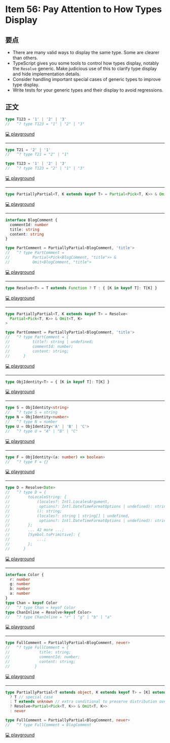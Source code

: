 # Item 56: Pay Attention to How Types Display

## 要点

- There are many valid ways to display the same type. Some are clearer than others.
- TypeScript gives you some tools to control how types display, notably the `Resolve` generic. Make judicious use of this to clarify type display and hide implementation details.
- Consider handling important special cases of generic types to improve type display.
- Write tests for your generic types and their display to avoid regressions.

## 正文

```ts
type T123 = '1' | '2' | '3'
//   ^? type T123 = "1" | "2" | "3"
```

[💻 playground](https://www.typescriptlang.org/play/?ts=5.4.5#code/C4TwDgpgBAKgjAJgMxQLxQORw1APphHfDJDAbgCgB6KqOgPQH4pRJZEV0AiOLvKLgj74uSLhSA)

---

```ts
type T21 = '2' | '1'
//   ^? type T21 = "2" | "1"

type T123 = '1' | '2' | '3'
//   ^? type T123 = "2" | "1" | "3"
```

[💻 playground](https://www.typescriptlang.org/play/?ts=5.4.5#code/C4TwDgpgBAKgTARigXigcjmqAfdC0DcAUAPQlQUB6A-FKJLIilAERws6sItFH3QwEcAMzM0+Thiy40wwqXJVa-WENGo2HXC26cWwnkA)

---

```ts
type PartiallyPartial<T, K extends keyof T> = Partial<Pick<T, K>> & Omit<T, K>
```

[💻 playground](https://www.typescriptlang.org/play/?ts=5.4.5#code/C4TwDgpgBACghgJ2ASzgGzSeTVoDwAqANFANJQQAewEAdgCYDOUA1hCAPYBmUBAfFAC8AKCixEKdHhjIAxi0IlSfAQDIoAeQC2yYIrJ8A3MKA)

---

```ts
interface BlogComment {
  commentId: number
  title: string
  content: string
}

type PartComment = PartiallyPartial<BlogComment, 'title'>
//   ^? type PartComment =
//          Partial<Pick<BlogComment, "title">> &
//          Omit<BlogComment, "title">
```

[💻 playground](https://www.typescriptlang.org/play/?ts=5.4.5#code/C4TwDgpgBACghgJ2ASzgGzSeTVoDwAqANFANJQQAewEAdgCYDOUA1hCAPYBmUBAfFAC8AKCixEKdHhjIAxi0IlSfAQDIoAeQC2yYIrJ8A3MOS0aCLnFnQAQmg4BzAMIctWusCgBvUVFmv3MwBJegAuKFoAVy0AIwgEYzEUYDQIcMZgBFMHRL8OMw90zOzjAF9hYVBIcSQXNw8hGskMLAlcPDtHOsDgEgByZNS+o2EAelGxKAA9AH4oKuhsYG6GkXHJjcml9pl5DvtnAI8SACJBiBOVKFUxic2N7V19rqOzU-PL4SA)

---

```ts
type Resolve<T> = T extends Function ? T : { [K in keyof T]: T[K] }
```

[💻 playground](https://www.typescriptlang.org/play/?ts=5.4.5#code/C4TwDgpgBAShDOB7ANgNwgHgCoD4oF4osoIAPYCAOwBN4oAxAV0oGNgBLRSqAfiKgBcUAN4BtANJR23ANYQQiAGZEAukKwSVAXwDcAKCA)

---

```ts
type PartiallyPartial<T, K extends keyof T> = Resolve<
  Partial<Pick<T, K>> & Omit<T, K>
>

type PartComment = PartiallyPartial<BlogComment, 'title'>
//   ^? type PartComment = {
//          title?: string | undefined;
//          commentId: number;
//          content: string;
//      }
```

[💻 playground](https://www.typescriptlang.org/play/?ts=5.4.5&exactOptionalTypes=true#code/C4TwDgpgBAShDOB7ANgNwgHgCoD4oF4osoIAPYCAOwBN4oAxAV0oGNgBLRSqAfiKgBcUAN4BtANJR23ANYQQiAGZEAukKwSVAXwDcAKGkUATooCGLaACFkiAOYBhRAFsnVYCL1QoLZ68rAASWohSkYnACMII30vDmBkCCF4YCNpWxjvLgp-JJS0-S09UEgoAAVTIw5TZGQQcsr2auwAGihJMmzaKDkFZVwCT1gEFHQMeqrkMfYWGRa2nDwAMigAeSd2YDnxBf0i8Ghxxxc3AjKKidrxxsnrOyO-YFaAcjiEp5x9AHpPrygAPT4xQO53uJ0Iwj031+0N+rwgPFyqUotigAB8oMxqBBFNIINQvj8YdCfMd-EEQmFItFIYSiV4fP43Ij8jSiYUgA)

---

```ts
type ObjIdentity<T> = { [K in keyof T]: T[K] }
```

[💻 playground](https://www.typescriptlang.org/play/?ts=5.4.5&exactOptionalTypes=true#code/C4TwDgpgBAShDOB7ANgNwgHgCoD4oF4osoIAPYCAOwBN4oAxAV0oGNgBLRSqAfiKgBcUAN4BtANJR23ANYQQiAGZEAukKwSVAXwDcAKGkUATooCGLaACFkiAOYBhRAFsnVYCL1QoLZ68rAASWohSkYnACMII30vDmBkCCF4YCNpWxjvLgp-JJS0-S09UEgoAHlwgCsgt3ZQbDxCMUlpKDkFZSw1Ik1dPSA)

---

```ts
type S = ObjIdentity<string>
//   ^? type S = string
type N = ObjIdentity<number>
//   ^? type N = number
type U = ObjIdentity<'A' | 'B' | 'C'>
//   ^? type U = "A" | "B" | "C"
```

[💻 playground](https://www.typescriptlang.org/play/?ts=5.4.5&exactOptionalTypes=true#code/C4TwDgpgBAShDOB7ANgNwgHgCoD4oF4osoIAPYCAOwBN4oAxAV0oGNgBLRSqAfiKgBcUAN4BtANJR23ANYQQiAGZEAukKwSVAXwDcAKGkUATooCGLaACFkiAOYBhRAFsnVYCL1QoLZ68rAASWohSkYnACMII30vDmBkCCF4YCNpWxjvLgp-JJS0-S09UEgoAHlwgCsgt3ZQbDxCMUlpKDkFZSw1Ik1dIvBoAGUCMsrq-1qQDGTUylscfQB6Ba8oAD0+YsHh6bS+koA5YfKq6hq60Iio+b0llfWoTahDwgvIoz3oAFUj0dPxuoA5ABBAFQAA+UABllBEIB9gB11uXnuj2+hAARED0eCoOjLNiIej7Oi9EA)

---

```ts
type F = ObjIdentity<(a: number) => boolean>
//   ^? type F = {}
```

[💻 playground](https://www.typescriptlang.org/play/?ts=5.4.5&exactOptionalTypes=true#code/C4TwDgpgBAShDOB7ANgNwgHgCoD4oF4osoIAPYCAOwBN4oAxAV0oGNgBLRSqAfiKgBcUAN4BtANJR23ANYQQiAGZEAukKwSVAXwDcAKGkUATooCGLaACFkiAOYBhRAFsnVYCL1QoLZ68rAASWohSkYnACMII30vDmBkCCF4YCNpWxjvLgp-JJS0-S09UEgoAHlwgCsgt3ZQbDxCMUlpKDkFZSw1Ik1dIvBoegIyyur-WpAMAApTELDIowBKAjxwxBQIU0ocfQB6Ha8oAD0+YoGh4UKgA)

---

```ts
type D = Resolve<Date>
//   ^? type D = {
//        toLocaleString: {
//            (locales?: Intl.LocalesArgument,
//             options?: Intl.DateTimeFormatOptions | undefined): string;
//            (): string;
//            (locales?: string | string[] | undefined,
//             options?: Intl.DateTimeFormatOptions | undefined): string;
//        };
//        ... 42 more ...;
//        [Symbol.toPrimitive]: {
//            ...;
//        };
//      }
```

[💻 playground](https://www.typescriptlang.org/play/?ts=5.4.5&exactOptionalTypes=true#code/C4TwDgpgBAShDOB7ANgNwgHgCoD4oF4osoIAPYCAOwBN4oAxAV0oGNgBLRSqAfiKgBcUAN4BtANJR23ANYQQiAGZEAukKwSVAXwDcAKGkUATooCGLaACFkiAOYBhRAFsnVYCL1QoLZ68rAASWohSkYnACMII30vDmBkCCF4YCNpWxjvLgp-JJS0-S09UEgoAHlwgCsgt3ZQbDxCMUlpKDkFZSw1Ik1dIvBoABECWAQUdAwB0wocfQB6Wa8oAD0+YsHh4T15xZ2oYEQAGUQWUwSAZTzKWyFN7d37gAobE4T4HiEA-2QAOiOXhAAgkZbGE3AAaLYLe73RBgDhcN4fL7fSYULDsVz0RBGJxTUpwziUOgAHygzGoEEU0gg1AAlLlUlc5lDoYsHvSoMlGelIaydk9jqcEO9OZdbFBSVy0qIVBKyTRKdTqBC7nyvLD4USRZ94iiphB0ZjsbjgPjNST5RSqZQaRypUzedDeqrdt83VAACwAJigTmx0Dd32ZrNEZxAERQ332AAVUk5aux0F1biy+YHg06MztCkA)

---

```ts
interface Color {
  r: number
  g: number
  b: number
  a: number
}
type Chan = keyof Color
//   ^? type Chan = keyof Color
type ChanInline = Resolve<keyof Color>
//   ^? type ChanInline = "r" | "g" | "b" | "a"
```

[💻 playground](https://www.typescriptlang.org/play/?ts=5.4.5&exactOptionalTypes=true#code/C4TwDgpgBAShDOB7ANgNwgHgCoD4oF4osoIAPYCAOwBN4oAxAV0oGNgBLRSqAfiKgBcUAN4BtANJR23ANYQQiAGZEAukKwSVAXwDcAKGkUATooCGLaACFkiAOYBhRAFsnVYCL1QoLZ68rAASWohSkYnACMII30vDmBkCCF4YCNpWxjvLgp-JJS0-S09UEgoAHlwgCsgt3ZQbDxCMUlpKDkFZSw1Ik1dA38oswsoRxsjESgjELDI6KhbKYionShwhZnl0zWoqF7i6HsAC1NuQjalYZREaL0AehuvKAA9Pj3ho5PW+XORq6LwffeAUoyGk0EIcCQaEwZ2UPyMOH0dwezygr0OxyBIMoYKgACIjLioAAfPG2Qkk3Hhcl40y4vRAA)

---

```ts
type FullComment = PartiallyPartial<BlogComment, never>
//   ^? type FullComment = {
//             title: string;
//             commentId: number;
//             content: string;
//           }
```

[💻 playground](https://www.typescriptlang.org/play/?ts=5.4.5&exactOptionalTypes=true#code/C4TwDgpgBAShDOB7ANgNwgHgCoD4oF4osoIAPYCAOwBN4oAxAV0oGNgBLRSqAfiKgBcUAN4BtANJR23ANYQQiAGZEAukKwSVAXwDcAKGkUATooCGLaACFkiAOYBhRAFsnVYCL1QoLZ68rAASWohSkYnACMII30vDmBkCCF4YCNpWxjvLgp-JJS0-S09UEgoAHlwgCsgt3ZQbDxCMUlpKDkFZSw1Ik1dIvBoAAVTIw5TZGQQIZH2MewAGihJMmzaVvklIgbPWAQUdAwp0eQD9hYZecWcPAAyMqdai-Er-T6Sw8cXNwIoQ5nxyeGRww1jsHz8wAWAHI4glITh9AB6BFeKAAPT4xUGgLBX0aeiRKMJKJhEB4uVSlFsUAAPlBmNQIIppBBqIjkUTCT5Pv4giEwpFovj2RyvD5-G5yfkhRzCpiGIxxjj-N9fmMJqrjiCHL43AtKBB0EZ4dKvOioHKmIqdcq8QSRUSSZLKWz7USueDeVBQhEoi7XSixdlgE70ibXYUgA)

---

```ts
type PartiallyPartial<T extends object, K extends keyof T> = [K] extends [never]
  ? T // special case
  : T extends unknown // extra conditional to preserve distribution over unions
  ? Resolve<Partial<Pick<T, K>> & Omit<T, K>>
  : never

type FullComment = PartiallyPartial<BlogComment, never>
//   ^? type FullComment = BlogComment
```

[💻 playground](https://www.typescriptlang.org/play/?ts=5.4.5#code/C4TwDgpgBAShDOB7ANgNwgHgCoD4oF4osoIAPYCAOwBN4oAxAV0oGNgBLRSqAfiKgBcUAN4BtANJR23ANYQQiAGZEAukKwSVAXwDcAKGkUATooCGLaACFkiAOYBhRAFsnVYCL1QoLZ68rAASWohSkYnACMII30vDmBkCCF4YCNpWxjvLgp-JJS0-S09UEgoAAVTIw5TZGQQcsr2auwScipaKERwgCsINgAaKEkybPa5BWVcAk8oTRaRulFKCHQjFWm+YigAei2oeEgWRuRvU3gIafU5trpmGUpEAHdubd3ho1NMmnYOLmqoYEQUDARgQUXQUGo7GSqXCjB+3EQKygzE4lHg61gCBQ6Aw9SqyFx7BYMmwA3EODwADIoAB5JzfUmDCkXKBLFb6IrgaBMGqOFxuAhlCr42p4o4Yax2Pl+YADNlRHD6HZeKAAPT4xW5jF5vgFhElDl1-j0QA)
